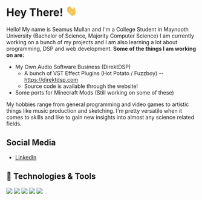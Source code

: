 <!-- [![Header](https://raw.githubusercontent.com/SeamusMullan/SeamusMullan/master/readme_header.png "Header")](https://) -->

# Hey There! <img src="https://github.com/SeamusMullan/SeamusMullan/blob/main/wave.gif?raw=true" width="30px">

Hello! My name is Seamus Mullan and I'm a College Student in Maynooth University (Bachelor of Science, Majority Computer Science)
I am currently working on a bunch of my projects and I am also learning a lot about programming, DSP and web development.
**Some of the things I am working on are:**

- My Own Audio Software Business (DirektDSP)
  - A bunch of VST Effect Plugins (Hot Potato / Fuzzboy) -- https://direktdsp.com
  - Source code is available through the website!
- Some ports for Minecraft Mods (Still working on some of these)

My hobbies range from general programming and video games to artistic things like music production and sketching. I'm pretty versatile when it comes to skills and like to gain new insights into almost any science related fields.

## Social Media
- [LinkedIn](https://www.linkedin.com/in/seamusmullan/)
## 🔧 Technologies & Tools
![](https://img.shields.io/badge/Language-Python-informational?style=for-the-badge&color=2bbc8a)
![](https://img.shields.io/badge/Language-C++-informational?style=for-the-badge&color=2bbc8a)
![](https://img.shields.io/badge/Language-Java-informational?style=for-the-badge&color=2bbc8a)
![](https://img.shields.io/badge/DAW-Ableton-ffffff?style=for-the-badge)
![](https://img.shields.io/badge/DAW-FLStudio-ffffff?style=for-the-badge)
